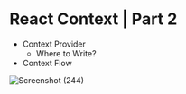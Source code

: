 # React Context | Part 2
- Context Provider
  - Where to Write?
- Context Flow


![Screenshot (244)](https://github.com/udaykiran75/React-Context-Windows/assets/122356277/c1faeb12-e35a-48c6-898e-0a8adb6a5282)

